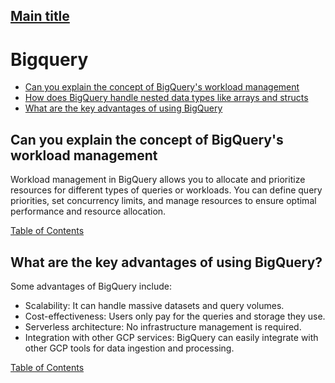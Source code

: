 ## [Main title](../README.md)

# Bigquery
+ [Can you explain the concept of BigQuery's workload management](#Can-you-explain-the-concept-of-BigQuery's-workload-management)
+ [How does BigQuery handle nested data types like arrays and structs](#How-does-BigQuery-handle-nested-data-types-like-arrays-and-structs)
+ [What are the key advantages of using BigQuery](#What-are-the-key-advantages-of-using-BigQuery)




























































## Can you explain the concept of BigQuery's workload management
Workload management in BigQuery allows you to allocate and prioritize resources for different types of queries or workloads. You can define query priorities, set concurrency limits, and manage resources to ensure optimal performance and resource allocation.

[Table of Contents](#Bigquery)

## What are the key advantages of using BigQuery?
Some advantages of BigQuery include:
- Scalability: It can handle massive datasets and query volumes.
- Cost-effectiveness: Users only pay for the queries and storage they use.
- Serverless architecture: No infrastructure management is required.
- Integration with other GCP services: BigQuery can easily integrate with other GCP tools for data ingestion and processing.

[Table of Contents](#Bigquery)

